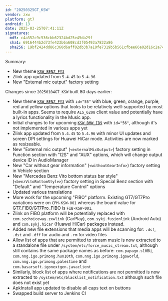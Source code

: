 ```yaml
---
id: "20250325GT_KSW"
vendor: zxw
platform: gt7
android: 13
date: 2025-03-25T07:41:11Z
signatures:
  md5: c4a352c9c536cbb62324bd25e45da29f
  sha1: 6916444b2d73fe423b6a608cd3f05493a7832a86
  sha256: 19bf2424dd86c360d6aff02db3b7a10fe7319b5b561cfbee66a02d16c2a74649
---
```

Summary:
- New theme [`KSW_BENZ_FY3`](/headunits/themes/zxw/55-ksw_benz_fy3)
- Zlink app updated from `5.4.45` to `5.4.96`
- New "External mic output" factory setting

Changes since `20250104GT_KSW` built 80 days earlier:
- New theme [`KSW_BENZ_FY3`](/headunits/themes/zxw/55-ksw_benz_fy3) with `id="55"` with blue, green, orange, purple, red and yellow options that looks to be relatively well-supported by most built-in apps. Seems to require `ALS_6208` client value and potentially have a lyrics functionality in the Music app.
- Initial changes to for upcoming [`KSW_BMW_ID9`](/headunits/themes/zxw/56-ksw_bmw_id9) with `id="56"`, although it's not implemented in various apps yet
- Zlink app updated from `5.4.45` to `5.4.96` with minor UI updates and screen DPI settings for Huawei HiCar mode. Activities are now marked as resizeable.
- New "External mic output" (`<externalMicOutput>`) factory setting in Function section with "I2S" and "AUX" options, which will change output device ID in AudioManager
- New "Car without gear information" (`<withoutGearInfo>`) factory setting in Vehicle section
- New "Mercedes Benz Vito bottom status bar style" (`<benzVitoBottomStyle>`) factory setting in Special Benz section with "Default" and "Temperature Control" options
- Updated various translations
- More work for the upcoming "FIBO" platform. Existing GT7/GT7Pro variations were on `CPM-KSW-001` whereas the board value for GT7_FIBO/GT7Pro_FIBO is `FIB-KSW-001`.
- Zlink on FIBO platform will be potentially replaced with `com.szchoiceway.zxwlink` (CarPlay), `com.sykj.fusionlink` (Android Auto) and `com.sykj.hicar` (Huawei HiCar) packages instead.
- Added new file extensions that media apps will be scanning for: `.dsf`, `.dst` and `.dff` for audio and `.rm` for video files
- Allow list of apps that are permitted to stream music is now extracted to a standalone file under `/system/etc/force_music_stream.txt`, although still contains the same package names as before: `com.papago.s10BU`, `com.nng.igo.primong.hun10th`, `com.nng.igo.primong.igoworld`, `com.nng.igo.primong.palestine` and `com.basarsoft.igonextgen.javaclient`
- Similarly, block list of apps where notifications are not permitted is now extracted to `/system/etc/blacklist_notification.txt` although such file does not exist yet
- ApkInstall app updated to disable all caps text on buttons
- Swapped build server to Jenkins CI 




